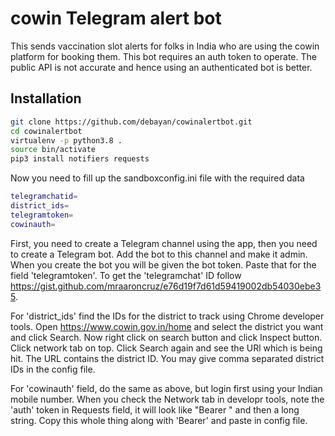 # cowin Telegram alert bot

This sends vaccination slot alerts for folks in India who are using the cowin platform for booking them. This bot requires an auth token to operate. The public API is not accurate and hence using an authenticated bot is better.

## Installation

```sh
git clone https://github.com/debayan/cowinalertbot.git
cd cowinalertbot
virtualenv -p python3.8 .
source bin/activate
pip3 install notifiers requests

```

Now you need to fill up the sandboxconfig.ini file with the required data

```sh
telegramchatid=
district_ids=
telegramtoken=
cowinauth=
```

First, you need to create a Telegram channel using the app, then you need to create a Telegram bot. Add the bot to this channel and make it admin. When you create the bot you will be given the bot token. Paste that for the field 'telegramtoken'.  To get the 'telegramchat' ID follow https://gist.github.com/mraaroncruz/e76d19f7d61d59419002db54030ebe35.

For 'district_ids' find the IDs for the district to track using Chrome developer tools. Open https://www.cowin.gov.in/home and select the district you want and click Search. Now right click on search button and click Inspect button. Click network tab on top. Click Search again and see the URl which is being hit. The URL contains the district ID. You may give comma separated district IDs in the config file.

For 'cowinauth' field, do the same as above, but login first using your Indian mobile number. When you check the Network tab in developr tools, note the 'auth' token in Requests field, it will look like  "Bearer " and then a long string. Copy this whole thing along with 'Bearer' and paste in config file.
